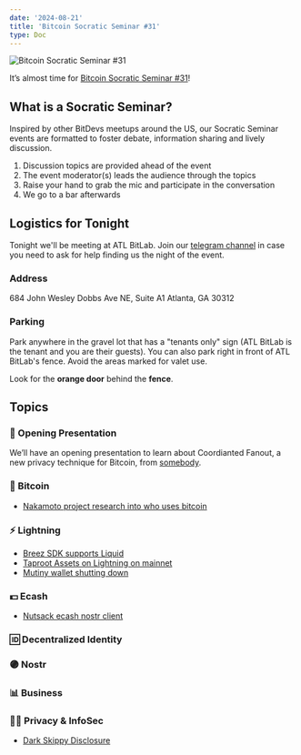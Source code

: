 ```yaml
---
date: '2024-08-21'
title: 'Bitcoin Socratic Seminar #31'
type: Doc
---
```


![Bitcoin Socratic Seminar #31](/bitcoin-socratic-seminar-31.jpg)

It’s almost time for <a href="https://www.meetup.com/atlantabitdevs/events/302065861/">Bitcoin Socratic Seminar #31</a>!

## What is a Socratic Seminar?

Inspired by other BitDevs meetups around the US, our Socratic Seminar events are formatted to foster debate, information sharing and lively discussion.

1. Discussion topics are provided ahead of the event
2. The event moderator(s) leads the audience through the topics
3. Raise your hand to grab the mic and participate in the conversation
4. We go to a bar afterwards

## Logistics for Tonight

Tonight we'll be meeting at ATL BitLab. Join our <a href="https://atlantabitdevs.org/telegram/" target="_blank">telegram channel</a> in case you need to ask for help finding us the night of the event.

### Address

684 John Wesley Dobbs Ave NE,
Suite A1
Atlanta, GA 30312

### Parking

Park anywhere in the gravel lot that has a "tenants only" sign (ATL BitLab is the tenant and you are their guests). You can also park right in front of ATL BitLab's fence. Avoid the areas marked for valet use.

Look for the **orange door** behind the **fence**.

## Topics

### 🤙 Opening Presentation

We’ll have an opening presentation to learn about Coordianted Fanout, a new privacy technique for Bitcoin, from [somebody](/#).

### 🧡 Bitcoin

- [Nakamoto project research into who uses bitcoin](https://x.com/thetrocro/status/1815491534550417525)

### ⚡️ Lightning

- [Breez SDK supports Liquid](https://bitcoinmagazine.com/technical/breez-lightning-sdk-integrating-support-for-liquid-network)
- [Taproot Assets on Lightning on mainnet](https://lightning.engineering/posts/2024-07-23-taproot-assets-LN/)
- [Mutiny wallet shutting down](https://blog.mutinywallet.com/mutiny-wallet-is-shutting-down/)

### 💵 Ecash

- [Nutsack ecash nostr client](https://primal.net/e/note1u3qvwqcdtf0fwv0lxt3rd6tfkjlye8rkl3gdw3zrevlhmqa378sqhex7ht)

### 🆔 Decentralized Identity

### 🟣 Nostr

### 📊 Business

### 🕵️‍♂️ Privacy & InfoSec

- [Dark Skippy Disclosure](https://darkskippy.com/)

